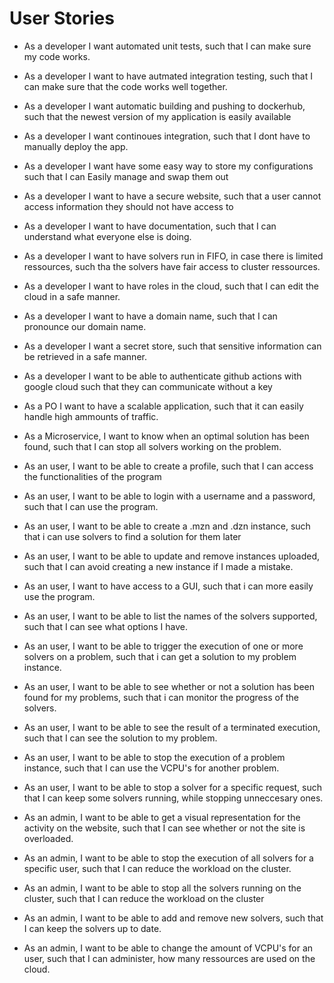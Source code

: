 # User Stories

- As a developer I want automated unit tests, such that I can make sure my code works.
- As a developer I want to have autmated integration testing, such that I can make sure that the code works well together.
- As a developer I want automatic building and pushing to dockerhub, such that the newest version of my application is easily available
- As a developer I want continoues integration, such that I dont have to manually deploy the app.
- As a developer I want have some easy way to store my configurations such that I can Easily manage and swap them out
- As a developer I want to have a secure website, such that a user cannot access information they should not have access to
- As a developer I want to have documentation, such that I can understand what everyone else is doing.
- As a developer I want to have solvers run in FIFO, in case there is limited ressources, such tha the solvers have fair access to cluster ressources.
- As a developer I want to have roles in the cloud, such that I can edit the cloud in a safe  manner.
- As a developer I want to have a domain name, such that I can pronounce our domain name.
- As a developer I want a secret store, such that sensitive information can be retrieved in a safe manner.
- As a developer I want to be able to authenticate github actions with google cloud such that they can communicate without a key

- As a PO I want to have a scalable application, such that it can easily handle high ammounts of traffic.

- As a Microservice, I want to know when an optimal solution has been found, such that I can stop all solvers working on the problem.

- As an user, I want to be able to create a profile, such that I can access the functionalities of the program
- As an user, I want to be able to login with a username and a password, such that I can use the program.
- As an user, I want to be able to create a .mzn and .dzn instance, such that i can use solvers to find a solution for them later
- As an user, I want to be able to update and remove instances uploaded, such that I can avoid creating a new instance if I made a mistake.
- As an user, I want to have access to a GUI, such that i can more easily use the program.
- As an user, I want to be able to list the names of the solvers supported, such that I can see what options I have.
- As an user, I want to be able to trigger the execution of one or more solvers on a problem, such that i can get a solution to my problem instance.
- As an user, I want to be able to see whether or not a solution has been found for my problems, such that i can monitor the progress of the solvers.
- As an user, I want to be able to see the result of a terminated execution, such that I can see the solution to my problem.
- As an user, I want to be able to stop the execution of a problem instance, such that I can use the VCPU's for another problem.
- As an user, I want to be able to stop a solver for a specific request, such that I can keep some solvers running, while stopping unneccesary ones.

- As an admin, I want to be able to get a visual representation for the activity on the website, such that I can see whether or not the site is overloaded.
- As an admin, I want to be able to stop the execution of all solvers for a specific user, such that I can reduce the workload on the cluster.
- As an admin, I want to be able to stop all the solvers running on the cluster, such that I can reduce the workload on the cluster
- As an admin, I want to be able to add and remove new solvers, such that I can keep the solvers up to date.
- As an admin, I want to be able to change the amount of VCPU's for an user, such that I can administer, how many ressources are used on the cloud.

